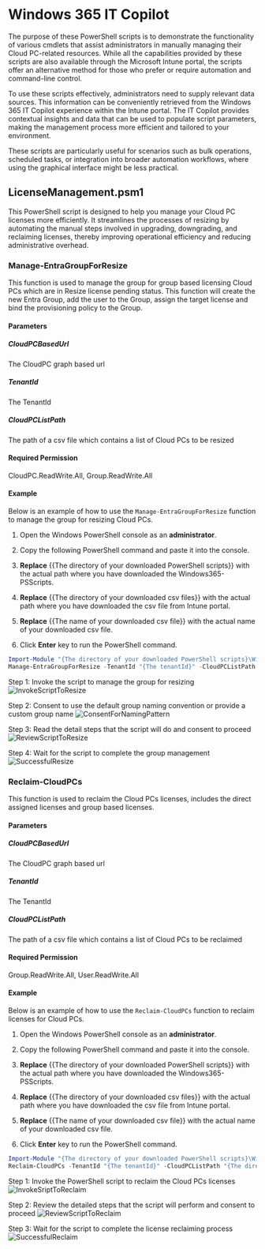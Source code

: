 # Windows 365 IT Copilot
The purpose of these PowerShell scripts is to demonstrate the functionality of various cmdlets that assist administrators in manually managing their Cloud PC-related resources. While all the capabilities provided by these scripts are also available through the Microsoft Intune portal, the scripts offer an alternative method for those who prefer or require automation and command-line control.

To use these scripts effectively, administrators need to supply relevant data sources. This information can be conveniently retrieved from the Windows 365 IT Copilot experience within the Intune portal. The IT Copilot provides contextual insights and data that can be used to populate script parameters, making the management process more efficient and tailored to your environment.

These scripts are particularly useful for scenarios such as bulk operations, scheduled tasks, or integration into broader automation workflows, where using the graphical interface might be less practical.

## LicenseManagement.psm1
This PowerShell script is designed to help you manage your Cloud PC licenses more efficiently. It streamlines the processes of resizing by automating the manual steps involved in upgrading, downgrading, and reclaiming licenses, thereby improving operational efficiency and reducing administrative overhead.

### Manage-EntraGroupForResize
This function is used to manage the group for group based licensing Cloud PCs which are in Resize license pending status. 
This function will create the new Entra Group, add the user to the Group, assign the target license and bind the provisioning policy to the Group.

#### Parameters

##### CloudPCBasedUrl
The CloudPC graph based url

##### TenantId
The TenantId

##### CloudPCListPath
The path of a csv file which contains a list of Cloud PCs to be resized

#### Required Permission
CloudPC.ReadWrite.All, Group.ReadWrite.All

#### Example
Below is an example of how to use the `Manage-EntraGroupForResize` function to manage the group for resizing Cloud PCs. 

1. Open the Windows PowerShell console as an **administrator**.

2. Copy the following PowerShell command and paste it into the console.

3. **Replace** {{The directory of your downloaded PowerShell scripts}} with the actual path where you have downloaded the Windows365-PSScripts.

4. **Replace** {{The directory of your downloaded csv files}} with the actual path where you have downloaded the csv file from Intune portal.

5. **Replace** {{The name of your downloaded csv file}} with the actual name of your downloaded csv file.

6. Click **Enter** key to run the PowerShell command.

```powershell
Import-Module "{The directory of your downloaded PowerShell scripts}\Windows365-PSScripts\Windows365ITCopilot\LicenseManagement.psm1" -Force
Manage-EntraGroupForResize -TenantId "{The tenantId}" -CloudPCListPath "{The directory of your downloaded csv files}\{The name of your downloaded csv file}.CSV" -CloudPCBasedUrl "https://graph.microsoft.com"
```

Step 1: Invoke the script to manage the group for resizing
![InvokeScriptToResize](./Image/InvokeScriptToResize.png)

Step 2: Consent to use the default group naming convention or provide a custom group name
![ConsentForNamingPattern](./Image/ConsentForNamingPattern.png)

Step 3: Read the detail steps that the script will do and consent to proceed
![ReviewScriptToResize](./Image/ReviewScriptToResize.png)

Step 4: Wait for the script to complete the group management
![SuccessfulResize](./Image/SuccessfulResize.png)

### Reclaim-CloudPCs
This function is used to reclaim the Cloud PCs licenses, includes the direct assigned licenses and group based licenses.

#### Parameters

##### CloudPCBasedUrl
The CloudPC graph based url

##### TenantId
The TenantId

##### CloudPCListPath
The path of a csv file which contains a list of Cloud PCs to be reclaimed

#### Required Permission
Group.ReadWrite.All, User.ReadWrite.All

#### Example
Below is an example of how to use the `Reclaim-CloudPCs` function to reclaim licenses for Cloud PCs. 
1. Open the Windows PowerShell console as an **administrator**.

2. Copy the following PowerShell command and paste it into the console.

3. **Replace** {{The directory of your downloaded PowerShell scripts}} with the actual path where you have downloaded the Windows365-PSScripts.

4. **Replace** {{The directory of your downloaded csv files}} with the actual path where you have downloaded the csv file from Intune portal.

5. **Replace** {{The name of your downloaded csv file}} with the actual name of your downloaded csv file.

6. Click **Enter** key to run the PowerShell command.

```powershell
Import-Module "{The directory of your downloaded PowerShell scripts}\Windows365-PSScripts\Windows365ITCopilot\LicenseManagement.psm1" -Force
Reclaim-CloudPCs -TenantId "{The tenantId}" -CloudPCListPath "{The directory of your downloaded csv files}\{The name of your downloaded csv file}.CSV" -CloudPCBasedUrl "https://graph.microsoft.com"
```

Step 1: Invoke the PowerShell script to reclaim the Cloud PCs licenses
![InvokeSriptToReclaim](./Image/InvokeScriptToReclaim.png)

Step 2: Review the detailed steps that the script will perform and consent to proceed
![ReviewScriptToReclaim](./Image/ReviewScriptToReclaim.png)

Step 3: Wait for the script to complete the license reclaiming process
![SuccessfulReclaim](./Image/SuccessfulReclaim.png)